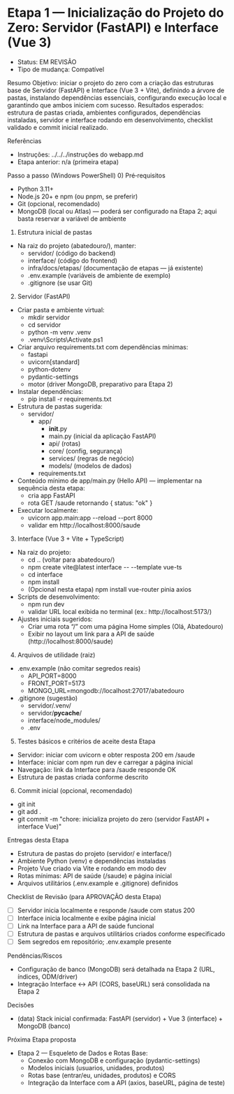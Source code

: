 # Etapa 1 — Inicialização do Projeto do Zero: Servidor (FastAPI) e Interface (Vue 3)
- Status: EM REVISÃO
- Tipo de mudança: Compatível

Resumo
Objetivo: iniciar o projeto do zero com a criação das estruturas base de Servidor (FastAPI) e Interface (Vue 3 + Vite), definindo a árvore de pastas, instalando dependências essenciais, configurando execução local e garantindo que ambos iniciem com sucesso.
Resultados esperados: estrutura de pastas criada, ambientes configurados, dependências instaladas, servidor e interface rodando em desenvolvimento, checklist validado e commit inicial realizado.

Referências
- Instruções: ../../../instruções do webapp.md
- Etapa anterior: n/a (primeira etapa)

Passo a passo (Windows PowerShell)
0) Pré‑requisitos
- Python 3.11+
- Node.js 20+ e npm (ou pnpm, se preferir)
- Git (opcional, recomendado)
- MongoDB (local ou Atlas) — poderá ser configurado na Etapa 2; aqui basta reservar a variável de ambiente

1) Estrutura inicial de pastas
- Na raiz do projeto (abatedouro/), manter:
  - servidor/ (código do backend)
  - interface/ (código do frontend)
  - infra/docs/etapas/ (documentação de etapas — já existente)
  - .env.example (variáveis de ambiente de exemplo)
  - .gitignore (se usar Git)

2) Servidor (FastAPI)
- Criar pasta e ambiente virtual:
  - mkdir servidor
  - cd servidor
  - python -m venv .venv
  - .venv\Scripts\Activate.ps1
- Criar arquivo requirements.txt com dependências mínimas:
  - fastapi
  - uvicorn[standard]
  - python-dotenv
  - pydantic-settings
  - motor (driver MongoDB, preparativo para Etapa 2)
- Instalar dependências:
  - pip install -r requirements.txt
- Estrutura de pastas sugerida:
  - servidor/
    - app/
      - __init__.py
      - main.py (inicial da aplicação FastAPI)
      - api/ (rotas)
      - core/ (config, segurança)
      - services/ (regras de negócio)
      - models/ (modelos de dados)
    - requirements.txt
- Conteúdo mínimo de app/main.py (Hello API) — implementar na sequência desta etapa:
  - cria app FastAPI
  - rota GET /saude retornando { status: "ok" }
- Executar localmente:
  - uvicorn app.main:app --reload --port 8000
  - validar em http://localhost:8000/saude

3) Interface (Vue 3 + Vite + TypeScript)
- Na raiz do projeto:
  - cd .. (voltar para abatedouro/)
  - npm create vite@latest interface -- --template vue-ts
  - cd interface
  - npm install
  - (Opcional nesta etapa) npm install vue-router pinia axios
- Scripts de desenvolvimento:
  - npm run dev
  - validar URL local exibida no terminal (ex.: http://localhost:5173/)
- Ajustes iniciais sugeridos:
  - Criar uma rota “/” com uma página Home simples (Olá, Abatedouro)
  - Exibir no layout um link para a API de saúde (http://localhost:8000/saude)

4) Arquivos de utilidade (raiz)
- .env.example (não comitar segredos reais)
  - API_PORT=8000
  - FRONT_PORT=5173
  - MONGO_URL=mongodb://localhost:27017/abatedouro
- .gitignore (sugestão)
  - servidor/.venv/
  - servidor/__pycache__/
  - interface/node_modules/
  - .env

5) Testes básicos e critérios de aceite desta Etapa
- Servidor: iniciar com uvicorn e obter resposta 200 em /saude
- Interface: iniciar com npm run dev e carregar a página inicial
- Navegação: link da Interface para /saude responde OK
- Estrutura de pastas criada conforme descrito

6) Commit inicial (opcional, recomendado)
- git init
- git add .
- git commit -m "chore: inicializa projeto do zero (servidor FastAPI + interface Vue)"

Entregas desta Etapa
- Estrutura de pastas do projeto (servidor/ e interface/)
- Ambiente Python (venv) e dependências instaladas
- Projeto Vue criado via Vite e rodando em modo dev
- Rotas mínimas: API de saúde (/saude) e página inicial
- Arquivos utilitários (.env.example e .gitignore) definidos

Checklist de Revisão (para APROVAÇÃO desta Etapa)
- [ ] Servidor inicia localmente e responde /saude com status 200
- [ ] Interface inicia localmente e exibe página inicial
- [ ] Link na Interface para a API de saúde funcional
- [ ] Estrutura de pastas e arquivos utilitários criados conforme especificado
- [ ] Sem segredos em repositório; .env.example presente

Pendências/Riscos
- Configuração de banco (MongoDB) será detalhada na Etapa 2 (URL, índices, ODM/driver)
- Integração Interface ↔ API (CORS, baseURL) será consolidada na Etapa 2

Decisões
- (data) Stack inicial confirmada: FastAPI (servidor) + Vue 3 (interface) + MongoDB (banco)

Próxima Etapa proposta
- Etapa 2 — Esqueleto de Dados e Rotas Base:
  - Conexão com MongoDB e configuração (pydantic-settings)
  - Modelos iniciais (usuarios, unidades, produtos)
  - Rotas base (entrar/eu, unidades, produtos) e CORS
  - Integração da Interface com a API (axios, baseURL, página de teste)